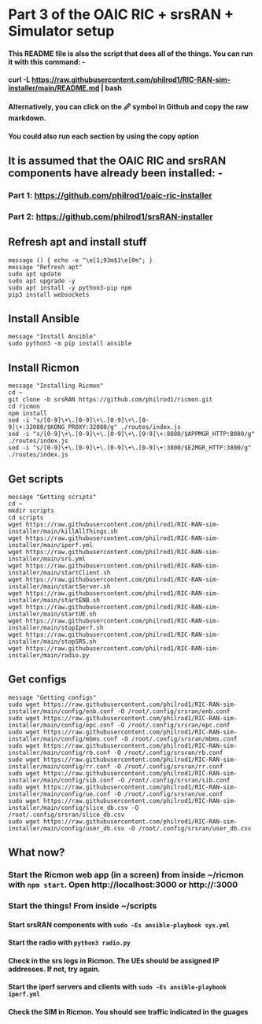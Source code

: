 # Part 3 of the OAIC RIC + srsRAN + Simulator setup
#### This README file is also the script that does all of the things.  You can run it with this command: -
#### curl -L https://raw.githubusercontent.com/philrod1/RIC-RAN-sim-installer/main/README.md | bash
#### Alternatively, you can click on the 🖉 symbol in Github and copy the raw markdown.
#### You could also run each section by using the copy option

## It is assumed that the OAIC RIC and srsRAN components have already been installed: -
### Part 1: https://github.com/philrod1/oaic-ric-installer
### Part 2: https://github.com/philrod1/srsRAN-installer

## Refresh apt and install stuff

    message () { echo -e "\e[1;93m$1\e[0m"; }
    message "Refresh apt"
    sudo apt update
    sudo apt upgrade -y
    sudo apt install -y python3-pip npm
    pip3 install websockets


## Install Ansible

    message "Install Ansible"
    sudo python3 -m pip install ansible


## Install Ricmon

    message "Installing Ricmon"
    cd ~
    git clone -b srsRAN https://github.com/philrod1/ricmon.git
    cd ricmon
    npm install
    sed -i "s/[0-9]\+\.[0-9]\+\.[0-9]\+\.[0-9]\+:32080/$KONG_PROXY:32080/g" ./routes/index.js
    sed -i "s/[0-9]\+\.[0-9]\+\.[0-9]\+\.[0-9]\+:8080/$APPMGR_HTTP:8080/g" ./routes/index.js
    sed -i "s/[0-9]\+\.[0-9]\+\.[0-9]\+\.[0-9]\+:3800/$E2MGR_HTTP:3800/g" ./routes/index.js


## Get scripts

    message "Getting scripts"
    cd ~
    mkdir scripts
    cd scripts
    wget https://raw.githubusercontent.com/philrod1/RIC-RAN-sim-installer/main/killAllThings.sh
    wget https://raw.githubusercontent.com/philrod1/RIC-RAN-sim-installer/main/iperf.yml
    wget https://raw.githubusercontent.com/philrod1/RIC-RAN-sim-installer/main/srs.yml
    wget https://raw.githubusercontent.com/philrod1/RIC-RAN-sim-installer/main/startClient.sh
    wget https://raw.githubusercontent.com/philrod1/RIC-RAN-sim-installer/main/startServer.sh
    wget https://raw.githubusercontent.com/philrod1/RIC-RAN-sim-installer/main/startENB.sh
    wget https://raw.githubusercontent.com/philrod1/RIC-RAN-sim-installer/main/startUE.sh
    wget https://raw.githubusercontent.com/philrod1/RIC-RAN-sim-installer/main/stopIperf.sh
    wget https://raw.githubusercontent.com/philrod1/RIC-RAN-sim-installer/main/stopSRS.sh
    wget https://raw.githubusercontent.com/philrod1/RIC-RAN-sim-installer/main/radio.py


## Get configs

    message "Getting configs"
    sudo wget https://raw.githubusercontent.com/philrod1/RIC-RAN-sim-installer/main/config/enb.conf -O /root/.config/srsran/enb.conf
    sudo wget https://raw.githubusercontent.com/philrod1/RIC-RAN-sim-installer/main/config/epc.conf -O /root/.config/srsran/epc.conf
    sudo wget https://raw.githubusercontent.com/philrod1/RIC-RAN-sim-installer/main/config/mbms.conf -O /root/.config/srsran/mbms.conf
    sudo wget https://raw.githubusercontent.com/philrod1/RIC-RAN-sim-installer/main/config/rb.conf -O /root/.config/srsran/rb.conf
    sudo wget https://raw.githubusercontent.com/philrod1/RIC-RAN-sim-installer/main/config/rr.conf -O /root/.config/srsran/rr.conf
    sudo wget https://raw.githubusercontent.com/philrod1/RIC-RAN-sim-installer/main/config/sib.conf -O /root/.config/srsran/sib.conf
    sudo wget https://raw.githubusercontent.com/philrod1/RIC-RAN-sim-installer/main/config/ue.conf -O /root/.config/srsran/ue.conf
    sudo wget https://raw.githubusercontent.com/philrod1/RIC-RAN-sim-installer/main/config/slice_db.csv -O /root/.config/srsran/slice_db.csv
    sudo wget https://raw.githubusercontent.com/philrod1/RIC-RAN-sim-installer/main/config/user_db.csv -O /root/.config/srsran/user_db.csv


## What now?
### Start the Ricmon web app (in a screen) from inside ~/ricmon with ``npm start``.  Open http://localhost:3000 or http://<ip-address>:3000
### Start the things!  From inside ~/scripts
#### Start srsRAN components with ``sudo -Es ansible-playbook sys.yml``
#### Start the radio with ``python3 radio.py``
#### Check in the srs logs in Ricmon.  The UEs should be assigned IP addresses.  If not, try again.
#### Start the iperf servers and clients with ``sudo -Es ansible-playbook iperf.yml``
#### Check the SIM in Ricmon.  You should see traffic indicated in the guages
